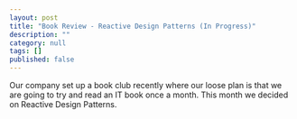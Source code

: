 ```yaml
---
layout: post
title: "Book Review - Reactive Design Patterns (In Progress)"
description: ""
category: null
tags: []
published: false
---
```


Our company set up a book club recently where our loose plan is that we are going to try and read an IT book once a month. This month we decided on Reactive Design Patterns. 


